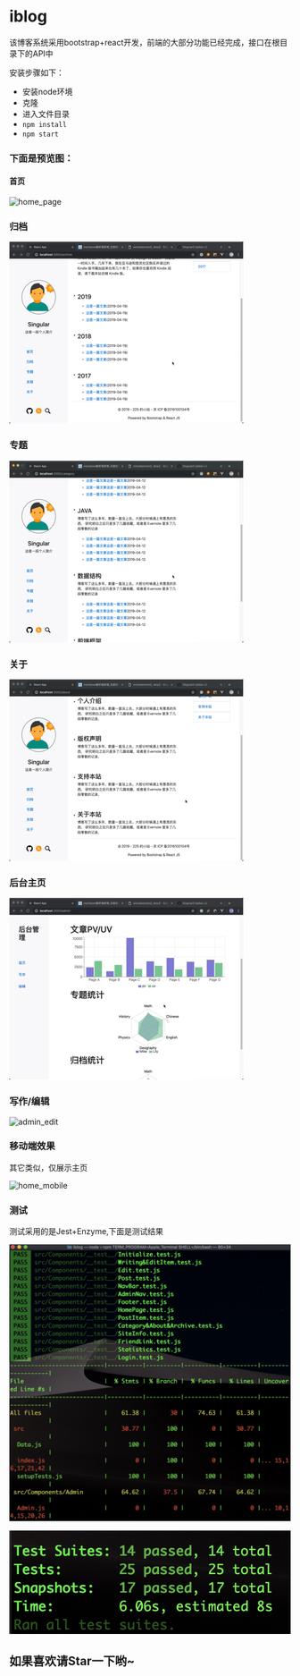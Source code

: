 # iblog

该博客系统采用bootstrap+react开发，前端的大部分功能已经完成，接口在根目录下的API中

安装步骤如下：

* 安装node环境
* 克隆
* 进入文件目录
* `npm install`
* `npm start`



### 下面是预览图：

#### 首页

![home_page](./display_img/home_page.gif)

### 归档

![archive](./display_img/archive.gif)





### 专题

![category](./display_img/category.gif)



### 关于

![about](./display_img/about.gif)

### 后台主页

![admin](./display_img/admin.gif)



### 写作/编辑

![admin_edit](./display_img/admin_edit.gif)





### 移动端效果

其它类似，仅展示主页

![home_mobile](./display_img/home_mobile.gif)



### 测试

测试采用的是Jest+Enzyme,下面是测试结果

![test_result1](./display_img/test_result1.jpg)

![test_result2](./display_img/test_result2.jpg)





## 如果喜欢请Star一下哟~